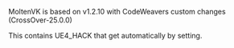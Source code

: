 MoltenVK is based on v1.2.10 with CodeWeavers custom changes (CrossOver-25.0.0)

This contains UE4_HACK that get automatically by setting.
